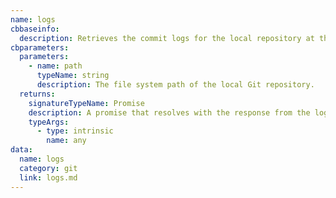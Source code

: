 ```yaml
---
name: logs
cbbaseinfo:
  description: Retrieves the commit logs for the local repository at the given path.
cbparameters:
  parameters:
    - name: path
      typeName: string
      description: The file system path of the local Git repository.
  returns:
    signatureTypeName: Promise
    description: A promise that resolves with the response from the logs event.
    typeArgs:
      - type: intrinsic
        name: any
data:
  name: logs
  category: git
  link: logs.md
---
```

<CBBaseInfo/> 
 <CBParameters/>